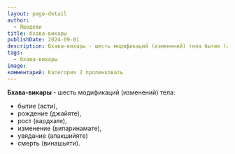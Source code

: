 ```yaml
---
layout: page-detail
author:
  - Яшодеви
title: бхава-викары
publishDate: 2024-09-01
description: Бхава-вихары - шесть модификаций (изменений) тела бытие (асти), рождение (джайяте), рост (вардхате), изменение (випаринамате), увядание (апакшийяте) и смерть (винашьяти).
tags:
  - бхава-вихары
image: 
комментарий: Категория 2 пролинковать
---
```

**Бхава-викары** - шесть модификаций (изменений) тела:
- бытие (асти), 
- рождение (джайяте), 
- рост (вардхате), 
- изменение (випаринамате), 
- увядание (апакшийяте)
- смерть (винашьяти).

